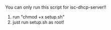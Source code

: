 You can only run this script for isc-dhcp-server!!

1. run "chmod +x setup.sh"
2. just run setup.sh as root!
